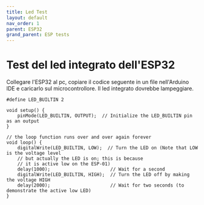 ```yaml
---
title: Led Test
layout: default
nav_order: 1
parent: ESP32
grand_parent: ESP tests
---
```


# Test del led integrato dell'ESP32

Collegare l'ESP32 al pc, copiare il codice seguente in un file nell'Arduino IDE e caricarlo sul microcontrollore. Il led integrato dovrebbe lampeggiare.

```
#define LED_BUILTIN 2

void setup() {
    pinMode(LED_BUILTIN, OUTPUT);  // Initialize the LED_BUILTIN pin as an output
}

// the loop function runs over and over again forever
void loop() {
    digitalWrite(LED_BUILTIN, LOW);  // Turn the LED on (Note that LOW is the voltage level
    // but actually the LED is on; this is because
    // it is active low on the ESP-01)
    delay(1000);                      // Wait for a second
    digitalWrite(LED_BUILTIN, HIGH);  // Turn the LED off by making the voltage HIGH
    delay(2000);                      // Wait for two seconds (to demonstrate the active low LED)
}
```
